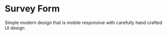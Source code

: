 # Survey Form


Simple modern design that is mobile responsive with  carefully hand crafted UI design